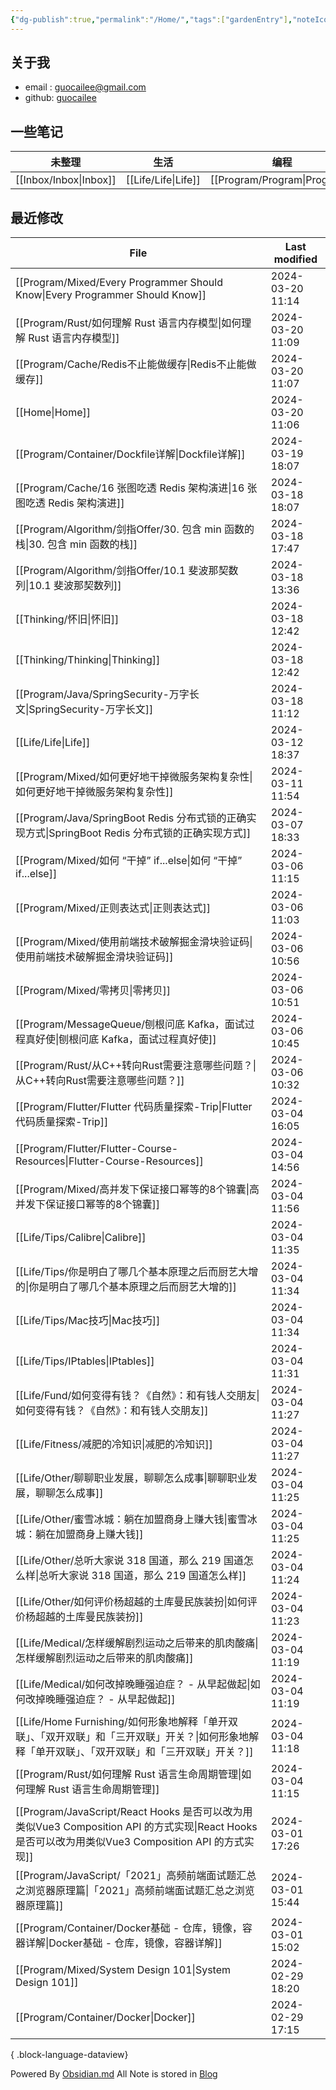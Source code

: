 ```yaml
---
{"dg-publish":true,"permalink":"/Home/","tags":["gardenEntry"],"noteIcon":""}
---
```


## 关于我
* email : [guocailee@gmail.com](mailto:guocailee@gmail.com)
* github: [guocailee](https://github.com/guocailee)

## 一些笔记

| 未整理       | 生活       | 编程          | 思考           |
| --------- | -------- | ----------- | ------------ |
| [[Inbox/Inbox\|Inbox]] | [[Life/Life\|Life]] | [[Program/Program\|Program]] | [[Thinking/Thinking\|Thinking]] |
## 最近修改

| File                                                                                                                       | Last modified    |
| -------------------------------------------------------------------------------------------------------------------------- | ---------------- |
| [[Program/Mixed/Every Programmer Should Know\|Every Programmer Should Know]]                                            | 2024-03-20 11:14 |
| [[Program/Rust/如何理解 Rust 语言内存模型\|如何理解 Rust 语言内存模型]]                                                                     | 2024-03-20 11:09 |
| [[Program/Cache/Redis不止能做缓存\|Redis不止能做缓存]]                                                                              | 2024-03-20 11:07 |
| [[Home\|Home]]                                                                                                          | 2024-03-20 11:06 |
| [[Program/Container/Dockfile详解\|Dockfile详解]]                                                                            | 2024-03-19 18:07 |
| [[Program/Cache/16 张图吃透 Redis 架构演进\|16 张图吃透 Redis 架构演进]]                                                                | 2024-03-18 18:07 |
| [[Program/Algorithm/剑指Offer/30. 包含 min 函数的栈\|30. 包含 min 函数的栈]]                                                          | 2024-03-18 17:47 |
| [[Program/Algorithm/剑指Offer/10.1 斐波那契数列\|10.1 斐波那契数列]]                                                                  | 2024-03-18 13:36 |
| [[Thinking/怀旧\|怀旧]]                                                                                                     | 2024-03-18 12:42 |
| [[Thinking/Thinking\|Thinking]]                                                                                         | 2024-03-18 12:42 |
| [[Program/Java/SpringSecurity-万字长文\|SpringSecurity-万字长文]]                                                               | 2024-03-18 11:12 |
| [[Life/Life\|Life]]                                                                                                     | 2024-03-12 18:37 |
| [[Program/Mixed/如何更好地干掉微服务架构复杂性\|如何更好地干掉微服务架构复杂性]]                                                                      | 2024-03-11 11:54 |
| [[Program/Java/SpringBoot Redis 分布式锁的正确实现方式\|SpringBoot Redis 分布式锁的正确实现方式]]                                             | 2024-03-07 18:33 |
| [[Program/Mixed/如何 “干掉” if...else\|如何 “干掉” if...else]]                                                                  | 2024-03-06 11:15 |
| [[Program/Mixed/正则表达式\|正则表达式]]                                                                                          | 2024-03-06 11:03 |
| [[Program/Mixed/使用前端技术破解掘金滑块验证码\|使用前端技术破解掘金滑块验证码]]                                                                      | 2024-03-06 10:56 |
| [[Program/Mixed/零拷贝\|零拷贝]]                                                                                              | 2024-03-06 10:51 |
| [[Program/MessageQueue/刨根问底 Kafka，面试过程真好使\|刨根问底 Kafka，面试过程真好使]]                                                         | 2024-03-06 10:45 |
| [[Program/Rust/从C++转向Rust需要注意哪些问题？\|从C++转向Rust需要注意哪些问题？]]                                                               | 2024-03-06 10:32 |
| [[Program/Flutter/Flutter 代码质量探索-Trip\|Flutter 代码质量探索-Trip]]                                                            | 2024-03-04 16:05 |
| [[Program/Flutter/Flutter-Course-Resources\|Flutter-Course-Resources]]                                                  | 2024-03-04 14:56 |
| [[Program/Mixed/高并发下保证接口幂等的8个锦囊\|高并发下保证接口幂等的8个锦囊]]                                                                      | 2024-03-04 11:56 |
| [[Life/Tips/Calibre\|Calibre]]                                                                                          | 2024-03-04 11:35 |
| [[Life/Tips/你是明白了哪几个基本原理之后而厨艺大增的\|你是明白了哪几个基本原理之后而厨艺大增的]]                                                                | 2024-03-04 11:34 |
| [[Life/Tips/Mac技巧\|Mac技巧]]                                                                                              | 2024-03-04 11:34 |
| [[Life/Tips/IPtables\|IPtables]]                                                                                        | 2024-03-04 11:31 |
| [[Life/Fund/如何变得有钱？《自然》：和有钱人交朋友\|如何变得有钱？《自然》：和有钱人交朋友]]                                                                  | 2024-03-04 11:27 |
| [[Life/Fitness/减肥的冷知识\|减肥的冷知识]]                                                                                         | 2024-03-04 11:27 |
| [[Life/Other/聊聊职业发展，聊聊怎么成事\|聊聊职业发展，聊聊怎么成事]]                                                                             | 2024-03-04 11:25 |
| [[Life/Other/蜜雪冰城：躺在加盟商身上赚大钱\|蜜雪冰城：躺在加盟商身上赚大钱]]                                                                         | 2024-03-04 11:25 |
| [[Life/Other/总听大家说 318 国道，那么 219 国道怎么样\|总听大家说 318 国道，那么 219 国道怎么样]]                                                     | 2024-03-04 11:24 |
| [[Life/Other/如何评价杨超越的土库曼民族装扮\|如何评价杨超越的土库曼民族装扮]]                                                                         | 2024-03-04 11:23 |
| [[Life/Medical/怎样缓解剧烈运动之后带来的肌肉酸痛\|怎样缓解剧烈运动之后带来的肌肉酸痛]]                                                                   | 2024-03-04 11:19 |
| [[Life/Medical/如何改掉晚睡强迫症？ - 从早起做起\|如何改掉晚睡强迫症？ - 从早起做起]]                                                                 | 2024-03-04 11:19 |
| [[Life/Home Furnishing/如何形象地解释「单开双联」、「双开双联」和「三开双联」开关？\|如何形象地解释「单开双联」、「双开双联」和「三开双联」开关？]]                                 | 2024-03-04 11:18 |
| [[Program/Rust/如何理解 Rust 语言生命周期管理\|如何理解 Rust 语言生命周期管理]]                                                                 | 2024-03-04 11:15 |
| [[Program/JavaScript/React Hooks 是否可以改为用类似Vue3 Composition API 的方式实现\|React Hooks 是否可以改为用类似Vue3 Composition API 的方式实现]] | 2024-03-01 17:26 |
| [[Program/JavaScript/「2021」高频前端面试题汇总之浏览器原理篇\|「2021」高频前端面试题汇总之浏览器原理篇]]                                                   | 2024-03-01 15:44 |
| [[Program/Container/Docker基础 - 仓库，镜像，容器详解\|Docker基础 - 仓库，镜像，容器详解]]                                                      | 2024-03-01 15:02 |
| [[Program/Mixed/System Design 101\|System Design 101]]                                                                  | 2024-02-29 18:20 |
| [[Program/Container/Docker\|Docker]]                                                                                    | 2024-02-29 17:15 |

{ .block-language-dataview}

Powered By [Obsidian.md](https://obsidian.md/)
All Note is stored in [Blog](https://github.com/guocailee/blog)
